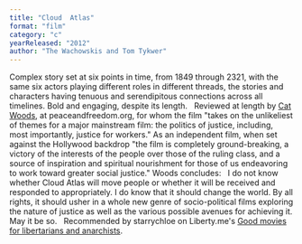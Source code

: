 ```yaml
---
title: "Cloud  Atlas"
format: "film"
category: "c"
yearReleased: "2012"
author: "The Wachowskis and Tom Tykwer"
---
```

Complex story set at six points in time, from 1849 through  2321, with the same six actors playing different roles in different threads, the  stories and characters having tenuous and serendipitous connections across all  timelines. Bold and engaging, despite its length.
 
Reviewed at length by <a href="http://www.peaceandfreedom.org/home/articles/movie-reviews/107-all/1034-cloud-atlas"> Cat Woods</a>, at peaceandfreedom.org, for whom the film "takes on the  unlikeliest of themes for a major mainstream film: the politics of justice,  including, most importantly, justice for workers." As an independent film, when  set against the Hollywood backdrop "the film is completely ground-breaking, a  victory of the interests of the people over those of the ruling class, and a  source of inspiration and spiritual nourishment for those of us endeavoring to  work toward greater social justice." Woods concludes:
 
I do not know whether Cloud Atlas will move people  or whether it will be received and responded to appropriately. I do know that it should change the world. By all rights, it should usher in a whole new  genre of socio-political films exploring the nature of justice as well as the  various possible avenues for achieving it. May it be so.
 
Recommended by starrychloe on Liberty.me's <a href="https://liberty.me/discuss/t/good-movies-for-libertarians-and-anarchists/"> Good movies for libertarians and anarchists</a>.
 